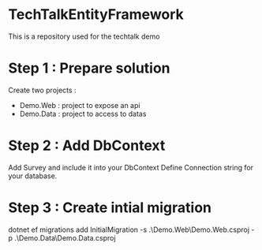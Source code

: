 # TechTalkEntityFramework
This is a repository used for the techtalk demo

# Step 1 : Prepare solution

Create two projects :
- Demo.Web : project to expose an api
- Demo.Data : project to access to datas

# Step 2 :  Add DbContext
Add Survey and include it into your DbContext
Define Connection string for your database.

# Step 3 : Create intial migration
dotnet ef migrations add InitialMigration -s .\Demo.Web\Demo.Web.csproj -p .\Demo.Data\Demo.Data.csproj


